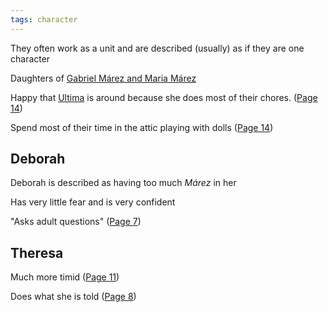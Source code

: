 ```yaml
---
tags: character
---
```

They often work as a unit and are described (usually) as if they are one character

Daughters of [Gabriel Márez and Maria Márez](</MárezFamily/GabrielandMariaMárez.md#list-of-children>)

Happy that [Ultima](</Ultima.md>) is around because she does most of their chores. ([Page 14](</BMU.md?page=26>))

Spend most of their time in the attic playing with dolls ([Page 14](</BMU.md?page=26>))

## Deborah
Deborah is described as having too much *Márez* in her

Has very little fear and is very confident

"Asks adult questions" ([Page 7](</BMU.md?page=19>))

## Theresa
Much more timid ([Page 11](</BMU.md?page=23>))

Does what she is told ([Page 8](</BMU.md?page=20>))
